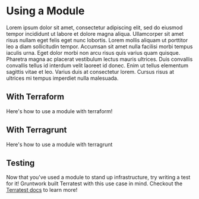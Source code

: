 # Using a Module

Lorem ipsum dolor sit amet, consectetur adipiscing elit, sed do eiusmod tempor incididunt ut labore et dolore magna aliqua. Ullamcorper sit amet risus nullam eget felis eget nunc lobortis. Lorem mollis aliquam ut porttitor leo a diam sollicitudin tempor. Accumsan sit amet nulla facilisi morbi tempus iaculis urna. Eget dolor morbi non arcu risus quis varius quam quisque. Pharetra magna ac placerat vestibulum lectus mauris ultrices. Duis convallis convallis tellus id interdum velit laoreet id donec. Enim ut tellus elementum sagittis vitae et leo. Varius duis at consectetur lorem. Cursus risus at ultrices mi tempus imperdiet nulla malesuada.

## With Terraform

Here's how to use a module with terraform!

## With Terragrunt

Here's how to use a module with terragrunt

## Testing

Now that you've used a module to stand up infrastructure, try writing a test for it! Gruntwork built Terratest with this use case in mind. Checkout the [Terratest docs](https://terratest.gruntwork.io/) to learn more!


<!-- ##DOCS-SOURCER-START
{
  "sourcePlugin": "local-copier",
  "hash": "cd3fede158a9e79cb8cd5644f3748389"
}
##DOCS-SOURCER-END -->
